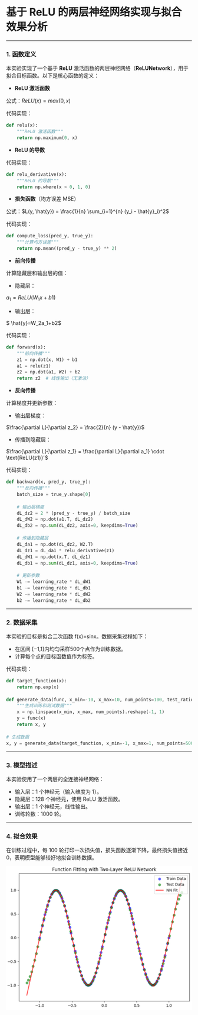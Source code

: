 # 基于 ReLU 的两层神经网络实现与拟合效果分析

------

### 1. 函数定义

本实验实现了一个基于 **ReLU** 激活函数的两层神经网络（**ReLUNetwork**），用于拟合目标函数。以下是核心函数的定义：

- **ReLU 激活函数**

公式：$ReLU(x)=max(0,x)$

代码实现：

```python
def relu(x):
    """ReLU 激活函数"""
    return np.maximum(0, x)
```

- **ReLU 的导数**

代码实现：

```python
def relu_derivative(x):
    """ReLU 的导数"""
    return np.where(x > 0, 1, 0)
```

- **损失函数**（均方误差 MSE）

公式：$L(y, \hat{y}) = \frac{1}{n} \sum_{i=1}^{n} (y_i - \hat{y}_i)^2$

代码实现：

```python
def compute_loss(pred_y, true_y):
    """计算均方误差"""
    return np.mean((pred_y - true_y) ** 2)
```

- **前向传播**

计算隐藏层和输出层的值：

- 隐藏层：

$a_1=ReLU(W_1x+b1)$

- 输出层：

$ \hat{y}=W_2a_1+b2$

代码实现：

```python
def forward(x):
    """前向传播"""
    z1 = np.dot(x, W1) + b1
    a1 = relu(z1)
    z2 = np.dot(a1, W2) + b2
    return z2  # 线性输出（无激活）
```

- **反向传播**

计算梯度并更新参数：

- 输出层梯度：

$\frac{\partial L}{\partial z_2} = \frac{2}{n} (y - \hat{y})$

- 传播到隐藏层：

$\frac{\partial L}{\partial z_1} = \frac{\partial L}{\partial a_1} \cdot \text{ReLU(z1)}'$

代码实现：

```python
def backward(x, pred_y, true_y):
    """反向传播"""
    batch_size = true_y.shape[0]
    
    # 输出层梯度
    dL_dz2 = 2 * (pred_y - true_y) / batch_size
    dL_dW2 = np.dot(a1.T, dL_dz2)
    dL_db2 = np.sum(dL_dz2, axis=0, keepdims=True)

    # 传播到隐藏层
    dL_da1 = np.dot(dL_dz2, W2.T)
    dL_dz1 = dL_da1 * relu_derivative(z1)
    dL_dW1 = np.dot(x.T, dL_dz1)
    dL_db1 = np.sum(dL_dz1, axis=0, keepdims=True)

    # 更新参数
    W1 -= learning_rate * dL_dW1
    b1 -= learning_rate * dL_db1
    W2 -= learning_rate * dL_dW2
    b2 -= learning_rate * dL_db2
```

------

### 2. 数据采集

本实验的目标是拟合二次函数 f(x)=sinx。数据采集过程如下：

- 在区间 [−1,1]内均匀采样500个点作为训练数据。
- 计算每个点的目标函数值作为标签。

代码实现：

```python
def target_function(x):
    return np.exp(x)

def generate_data(func, x_min=-10, x_max=10, num_points=100, test_ratio=0.2, normalize=True):
    """生成训练和测试数据"""
    x = np.linspace(x_min, x_max, num_points).reshape(-1, 1)
    y = func(x)
    return x, y

# 生成数据
x, y = generate_data(target_function, x_min=-1, x_max=1, num_points=500)
```

------

### 3. 模型描述

本实验使用了一个两层的全连接神经网络：

- 输入层：1 个神经元（输入维度为 1）。
- 隐藏层：128 个神经元，使用 ReLU 激活函数。
- 输出层：1 个神经元，线性输出。
- 训练轮数：1000 轮。

------

### 4. 拟合效果

在训练过程中，每 100 轮打印一次损失值，损失函数逐渐下降，最终损失值接近 0，表明模型能够较好地拟合训练数据。

![Figure1.png](Figure1.png)

